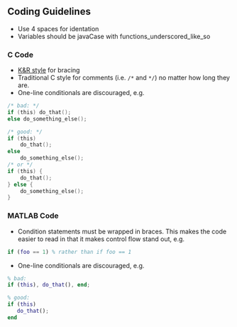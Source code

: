 ## Coding Guidelines

* Use 4 spaces for identation
* Variables should be javaCase with functions_underscored_like_so

### C Code

* [K&R style](http://en.wikipedia.org/wiki/Indent_style#K.26R_style) for bracing
* Traditional C style for comments (i.e. `/*` and `*/`) no matter how long they are.
* One-line conditionals are discouraged, e.g.
```c
/* bad: */
if (this) do_that();
else do_something_else();

/* good: */
if (this)
    do_that();
else
    do_something_else();
/* or */
if (this) {
    do_that();
} else {
    do_something_else();
}
```

### MATLAB Code

* Condition statements must be wrapped in braces.
  This makes the code easier to read in that it makes control flow stand out, e.g.
```matlab
if (foo == 1) % rather than if foo == 1
```
* One-line conditionals are discouraged, e.g.
```matlab
% bad:
if (this), do_that(), end;

% good:
if (this)
   do_that();
end
```
